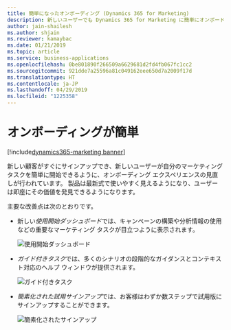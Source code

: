 ```yaml
---
title: 簡単になったオンボーディング (Dynamics 365 for Marketing)
description: 新しいユーザーでも Dynamics 365 for Marketing に簡単にオンボードして価値を発見できるようになりました。
author: jain-shailesh
ms.author: shjain
ms.reviewer: kamaybac
ms.date: 01/21/2019
ms.topic: article
ms.service: business-applications
ms.openlocfilehash: 0be801890f266509a6629681d2fd4fb067fc1cc2
ms.sourcegitcommit: 921dde7a25596a81c049162eee650d7a2009f17d
ms.translationtype: HT
ms.contentlocale: ja-JP
ms.lasthandoff: 04/29/2019
ms.locfileid: "1225358"
---
```

# <a name="easy-onboarding"></a>オンボーディングが簡単
[!include[dynamics365-marketing banner](../includes/dynamics365-marketing.md)]


新しい顧客がすぐにサインアップでき、新しいユーザーが自分のマーケティング タスクを簡単に開始できるように、オンボーディング エクスペリエンスの見直しが行われています。 製品は最新式で使いやすく見えるようになり、ユーザーは即座にその価値を発見できるようになります。

主要な改善点は次のとおりです。

- 新しい*使用開始ダッシュボード*では、キャンペーンの構築や分析情報の使用などの重要なマーケティング タスクが目立つように表示されます。

    ![使用開始ダッシュボード](media/get-started-dashboard.png "使用開始ダッシュボード")

- *ガイド付きタスク*では、多くのシナリオの段階的なガイダンスとコンテキスト対応のヘルプ ウィンドウが提供されます。

    ![ガイド付きタスク](media/guided-tasks.png "ガイド付きタスク")

- *簡素化された試用サインアップ*では、お客様はわずか数ステップで試用版にサインアップすることができます。

    ![簡素化されたサインアップ](media/simplified-signup.png "簡素化されたサインアップ")
